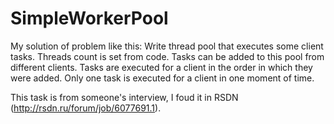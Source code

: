 # SimpleWorkerPool

My solution of problem like this: 
Write thread pool that executes some client tasks. Threads count is set from code. Tasks can be added to this pool from different clients. Tasks are executed for a client in the order in which they were added. Only one task is executed for a client in one moment of time.

This task is from someone's interview, I foud it in RSDN (http://rsdn.ru/forum/job/6077691.1).
